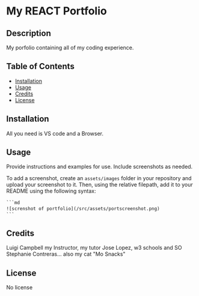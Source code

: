 # My REACT Portfolio

## Description

My porfolio containing all of my coding experience.

## Table of Contents

- [Installation](#installation)
- [Usage](#usage)
- [Credits](#credits)
- [License](#license)

## Installation

All you need is VS code and a Browser.

## Usage

Provide instructions and examples for use. Include screenshots as needed.

To add a screenshot, create an `assets/images` folder in your repository and upload your screenshot to it. Then, using the relative filepath, add it to your README using the following syntax:

    ```md
    ![screnshot of portfolio](/src/assets/portscreenshot.png)
    ```

## Credits

Luigi Campbell my Instructor, my tutor Jose Lopez, w3 schools and SO Stephanie Contreras... also my cat "Mo Snacks"

## License

No license

